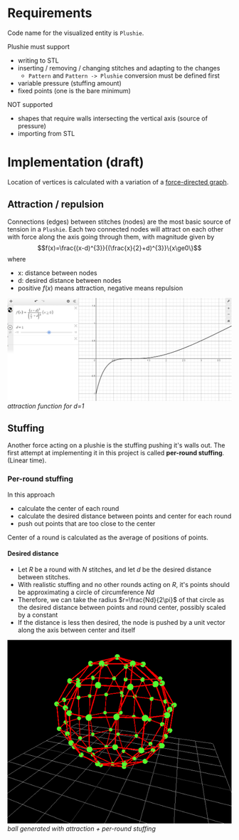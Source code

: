 # Requirements

Code name for the visualized entity is `Plushie`.

Plushie must support
- writing to STL
- inserting / removing / changing stitches and adapting to the changes
  - `Pattern` and `Pattern -> Plushie` conversion must be defined first
- variable pressure (stuffing amount)
- fixed points (one is the bare minimum)

NOT supported
- shapes that require walls intersecting the vertical axis (source of pressure)
- importing from STL

# Implementation (draft)

Location of vertices is calculated with a variation of a [force-directed graph](https://en.wikipedia.org/wiki/Force-directed_graph_drawing).

## Attraction / repulsion
Connections (edges) between stitches (nodes) are the most basic source of tension in a `Plushie`. Each two connected nodes will attract on each other with force along the axis going through them, with magnitude given by
$$f(x)=\frac{(x-d)^{3}}{(\frac{x}{2}+d)^{3}}\{x\ge0\}$$
where
- x: distance between nodes
- d: desired distance between nodes
- positive $f(x)$ means attraction, negative means repulsion

![](2024-02-14-07-22-51.png)
*attraction function for d=1*

## Stuffing
Another force acting on a plushie is the stuffing pushing it's walls out. The first attempt at implementing it in this project is called **per-round stuffing**. (Linear time).

### Per-round stuffing
In this approach
- calculate the center of each round
- calculate the desired distance between points and center for each round
- push out points that are too close to the center

Center of a round is calculated as the average of positions of points.

#### Desired distance
- Let $R$ be a round with $N$ stitches, and let $d$ be the desired distance between stitches.
- With realistic stuffing and no other rounds acting on $R$, it's points should be approximating a circle of circumference $Nd$
- Therefore, we can take the radius $r=\frac{Nd}{2\pi}$ of that circle as the desired distance between points and round center, possibly scaled by a constant
- If the distance is less then desired, the node is pushed by a unit vector along the axis between center and itself

![](2024-02-17-23-50-01.png)
*ball generated with attraction + per-round stuffing*